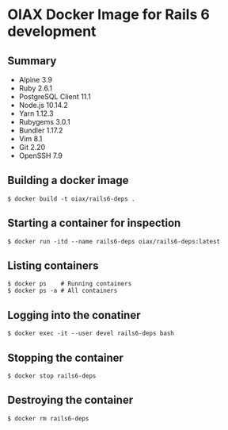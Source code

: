 # OIAX Docker Image for Rails 6 development

## Summary

* Alpine 3.9
* Ruby 2.6.1
* PostgreSQL Client 11.1
* Node.js 10.14.2
* Yarn 1.12.3
* Rubygems 3.0.1
* Bundler 1.17.2
* Vim 8.1
* Git 2.20
* OpenSSH 7.9

## Building a docker image

```
$ docker build -t oiax/rails6-deps .
```

## Starting a container for inspection

```
$ docker run -itd --name rails6-deps oiax/rails6-deps:latest
```

## Listing containers

```
$ docker ps    # Running containers
$ docker ps -a # All containers
```

## Logging into the conatiner

```
$ docker exec -it --user devel rails6-deps bash
```

## Stopping the container

```
$ docker stop rails6-deps
```

## Destroying the container

```
$ docker rm rails6-deps
```
